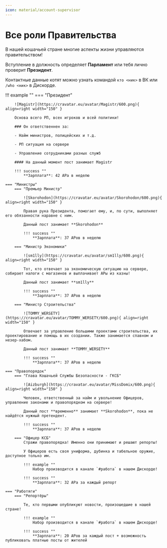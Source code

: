 ```yaml
---
icon: material/account-supervisor
---
```


# **Все роли Правительства**

В нашей кошачьей стране многие аспекты жизни управляются правительством! 

Вступление в должность определяет **Парламент** или тебя лично проверит **Президент**.

Контактные данные котят можно узнать командой `кто <ник>` в ВК или `/who <ник>` в Дискорде.

!!! example ""
    === "Президент"

        ![Magistr](https://cravatar.eu/avatar/Magistr/600.png){ align=right width="150" }

        Основа всего РП, всех игроков и всей политики! 

        ### Он ответственнен за:

        - Найм министров, полицейских и т.д.

        - РП ситуация на сервере

        - Управление сотрудниками разных служб

        #### На данный момент пост занимает Magistr

        !!! success ""
            **Зарплата**: 42 АРа в неделю

    === "Министры"
        === "Премьер Министр"

            ![Skorohodon](https://cravatar.eu/avatar/Skorohodon/600.png){ align=right width="150" }

            Правая рука Президента, помогает ему, и, по сути, выполняет его обязанности наравне с ним.

            Данный пост занимает **Skorohodon**

            !!! success ""
                **Зарплата**: 37 АРов в неделю

        === "Министр Экономики"

            ![sm1lly](https://cravatar.eu/avatar/sm1lly/600.png){ align=right width="150" }

            Тот, кто отвечает за экономическую ситуацию на сервере, собирает налоги с магазинов и выплачивает АРы из казны!

            Данный пост занимает **sm1lly**

            !!! success ""
                **Зарплата**: 37 АРов в неделю

        === "Министр Строительства"

            ![TOMMY_WERSETY](https://cravatar.eu/avatar/TOMMY_WERSETY/600.png){ align=right width="150" }

            Отвечает за управление большими проектами строительства, их проектирование и помощь в их создании. Также занимается спавном и незер-хабом.

            Данный пост занимает **TOMMY_WERSETY**

            !!! success ""
                **Зарплата**: 37 АРов в неделю
    
    === "Правопорядок"
        === "Глава Кошачьей Службы Безопасности - ГКСБ"

            ![Aizburgh](https://cravatar.eu/avatar/MissDomix/600.png){ align=right width="150" }

            Человек, ответственный за найм и увольнение Офицеров, управление законами и правопорядком на сервере!

            Данный пост **временно** занимает **Skorohodon**, пока не найдётся нужный претендент.

            !!! success ""
                **Зарплата**: 37 АРов в неделю

        === "Офицер КСБ"
            Стражи правопорядка! Именно они принимают и решают репорты!

            У Офицеров есть своя униформа, дубинка и табельное оружие, доступное только им.

            !!! example ""
                Набор производится в канале `#работа` в нашем Дискорде!

            !!! success ""
                **Зарплата**: 32 АРа за каждый репорт

    === "Работяги"
        === "Репортёры"

            Те, кто первыми опубликуют новости, произошедшие в нашей стране!

            !!! example ""
                Набор производится в канале `#работа` в нашем Дискорде!

            !!! success ""
                **Зарплата**: 20 АРов за каждый пост + возможность публиковать платные посты от жителей
    
